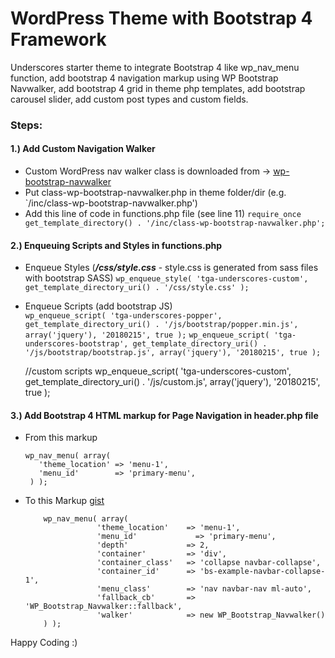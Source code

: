 # WordPress Theme with Bootstrap 4 Framework
Underscores starter theme to integrate Bootstrap 4 like wp_nav_menu function, add bootstrap 4 navigation markup using WP Bootstrap Navwalker, add bootstrap 4 grid in theme php templates, add bootstrap carousel slider, add custom post types and custom fields.

### Steps:

#### 1.) Add Custom Navigation Walker 
  - Custom WordPress nav walker class is downloaded from -> [wp-bootstrap-navwalker](https://github.com/wp-bootstrap/wp-bootstrap-navwalker)
  - Put class-wp-bootstrap-navwalker.php in theme folder/dir (e.g. `/inc/class-wp-bootstrap-navwalker.php')
  - Add this line of code in functions.php file (see line 11)
    `require_once get_template_directory() . '/inc/class-wp-bootstrap-navwalker.php';`

#### 2.) Enqueuing Scripts and Styles in functions.php
  - Enqueue Styles (**_/css/style.css_** - style.css is generated from sass files with bootstrap SASS)
      `wp_enqueue_style( 'tga-underscores-custom', get_template_directory_uri() . '/css/style.css' );`
  - Enqueue Scripts (add bootstrap JS)	
	    `wp_enqueue_script( 'tga-underscores-popper', get_template_directory_uri() . '/js/bootstrap/popper.min.js', array('jquery'), '20180215', true );` 
	    `wp_enqueue_script( 'tga-underscores-bootstrap', get_template_directory_uri() . '/js/bootstrap/bootstrap.js', array('jquery'), '20180215', true );` 

	//custom scripts
	wp_enqueue_script( 'tga-underscores-custom', get_template_directory_uri() . '/js/custom.js', array('jquery'), '20180215', true );
  

#### 3.) Add Bootstrap 4 HTML markup for Page Navigation in header.php file

  - From this markup   
       ```
       wp_nav_menu( array(
          'theme_location' => 'menu-1',
          'menu_id'        => 'primary-menu',
        ) );
       ```

  - To this Markup  [gist](https://gist.github.com/jun20/dc8fcb5ecbace58da43f8a1bd0f36b69)
      ```
          wp_nav_menu( array(
                      'theme_location'    => 'menu-1',
                      'menu_id'      	    => 'primary-menu',
                      'depth'             => 2,
                      'container'         => 'div',
                      'container_class'   => 'collapse navbar-collapse',
                      'container_id'      => 'bs-example-navbar-collapse-1',
                      'menu_class'        => 'nav navbar-nav ml-auto',
                      'fallback_cb'       => 'WP_Bootstrap_Navwalker::fallback',
                      'walker'            => new WP_Bootstrap_Navwalker()
          ) );
       ```   


Happy Coding :)
